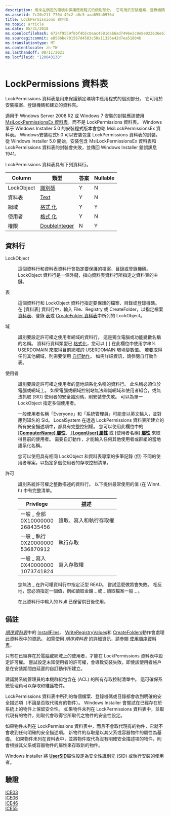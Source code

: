 ```yaml
---
description: 用來在鎖定的環境中保護應用程式的個別部分。 它可用於安裝檔案、登錄機碼和建立的資料夾。
ms.assetid: 7c20e211-7704-49c2-a0c5-aaa695a09764
title: LockPermissions 資料表
ms.topic: article
ms.date: 05/31/2018
ms.openlocfilehash: 6724f9559f8bf4b5c0aac4581dab6ad7496e2c0e8e023636e621214760c26c99
ms.sourcegitcommit: e858bbe701567d4583c50a11326e42d7ea51804b
ms.translationtype: MT
ms.contentlocale: zh-TW
ms.lasthandoff: 08/11/2021
ms.locfileid: "120043138"
---
```

# <a name="lockpermissions-table"></a>LockPermissions 資料表

LockPermissions 資料表是用來保護鎖定環境中應用程式的個別部分。 它可用於安裝檔案、登錄機碼和建立的資料夾。

適用于 Windows Server 2008 R2 或 Windows 7 安裝的封裝應該使用[MsiLockPermissionsEx 資料表](msilockpermissionsex-table.md)，而不是 LockPermissions 資料表。 Windows早于 Windows Installer 5.0 的安裝程式版本會忽略 MsiLockPermissionsEx 資料表。 Windows安裝程式5.0 可以安裝包含 LockPermissions 資料表的封裝。 從 Windows Installer 5.0 開始，安裝包含 MsiLockPermissionsEx 資料表和 LockPermissions 資料表的封裝會失敗，並傳回 Windows Installer 錯誤訊息1941。

LockPermissions 資料表具有下列資料行。



| Column     | 類型                               | 答案 | Nullable |
|------------|------------------------------------|-----|----------|
| LockObject | [識別碼](identifier.md)       | Y   | N        |
| 資料表      | [Text](text.md)                   | Y   | N        |
| 網域     | [格式 化](formatted.md)         | Y   | Y        |
| 使用者       | [格式 化](formatted.md)         | Y   | N        |
| 權限 | [DoubleInteger](doubleinteger.md) | N   | Y        |



 

## <a name="columns"></a>資料行

<dl> <dt>

<span id="LockObject"></span><span id="lockobject"></span><span id="LOCKOBJECT"></span>LockObject
</dt> <dd>

這個資料行和資料表資料行會指定要保護的檔案、目錄或登錄機碼。 LockObject 資料行是一個外鍵，指向資料表資料行所指定之資料表的主鍵。

</dd> <dt>

<span id="Table"></span><span id="table"></span><span id="TABLE"></span>表
</dt> <dd>

這個資料行和 LockObject 資料行指定要保護的檔案、目錄或登錄機碼。 在 [資料表] 資料行中，輸入 File、Registry 或 CreateFolder，以指定檔案 [資料表](file-table.md)、登錄 [表](registry-table.md)或 [CreateFolder 資料表](createfolder-table.md)中所列的 LockObject。

</dd> <dt>

<span id="Domain"></span><span id="domain"></span><span id="DOMAIN"></span>域
</dt> <dd>

識別要設定許可權之使用者網域的資料行。 這是獨立電腦或功能變數名稱的名稱。 資料行資料類型已 [格式化](formatted.md)，您可以 \[ \] 在此欄位中使用字串% USERDOMAIN 來取得目前網域的 USERDOMAIN 環境變數值。 若要取得任何其他網域，則需要使用 [自訂動作](custom-actions.md)。 如需詳細資訊，請參閱自訂動作表。

</dd> <dt>

<span id="User"></span><span id="user"></span><span id="USER"></span>使用者
</dt> <dd>

識別要設定許可權之使用者的當地語系化名稱的資料行。 此名稱必須位於電腦或網域上。 如果電腦或網域控制站無法辨識網域和使用者組合，或無法抓取 (SID) 使用者的安全識別碼，則安裝會失敗。 可以為單一 LockObject 指定多個使用者。

一般使用者名稱「Everyone」和「系統管理員」可能會以英文輸入，並對應到知名的 Sid。 LocalSystem 在透過 LockPermissions 資料表所建立的所有安全描述項中，都具有完整控制權。 您可以使用此欄位中的 [ [**ComputerName] 屬性**](computername.md)、[ [**LogonUser] 屬性**](logonuser.md) 或 [使用者名稱] [**屬性**](username.md) 來取得目前的使用者。 需要自訂動作，才能輸入任何其他使用者或群組的當地語系化名稱。

您可以使用具有相同 LockObject 和資料表專案的多筆記錄 (但) 不同的使用者專案，以指定多個使用者的存取控制清單。

</dd> <dt>

<span id="Permission"></span><span id="permission"></span><span id="PERMISSION"></span>許可
</dt> <dd>

識別系統許可權之整數描述的資料行。 以下提供最常使用的值 (在 Winnt. h) 中有完整清單。



| Privilege                                                              | 描述                     |
|------------------------------------------------------------------------|---------------------------------|
| 一般 \_ 全部<br/> 0X10000000<br/> 268435456<br/>     | 讀取、寫入和執行存取權 |
| 一般 \_ 執行<br/> 0X20000000<br/> 536870912<br/> | 執行存取                  |
| 一般 \_ 寫入<br/> 0X40000000<br/> 1073741824<br/>  | 寫入存取權                    |



 

您無法 \_ 在許可權資料行中指定泛型 READ。 嘗試這麼做將會失敗。 相反地，您必須指定一個值，例如讀取金鑰 \_ 或 \_ 讀取檔案一般 \_ 。

在此資料行中輸入的 Null 已保留供日後使用。

</dd> </dl>

## <a name="remarks"></a>備註

[*順序資料表*](s-gly.md)中的 [InstallFiles](installfiles-action.md)、 [WriteRegistryValues](writeregistryvalues-action.md)和 [CreateFolders](createfolders-action.md)動作會處理此資料表中的資訊。 如需使用 *順序資料表* 的詳細資訊，請參閱 [使用順序資料表](using-a-sequence-table.md)。

只有在已經存在於電腦或網域上的使用者，才能在 LockPermissions 資料表中設定許可權。 嘗試設定未知使用者的許可權，會導致安裝失敗，即使該使用者帳戶是在安裝期間由延遲的自訂動作所建立。

建議將系統管理員的本機群組包含在 (ACL) 的所有存取控制清單中。 這可確保系統管理員可以存取和維護物件。

LockPermissions 資料表中所列的每個檔案、登錄機碼或目錄都會收到明確的安全描述項（不論是否取代現有的物件）。 Windows Installer 會嘗試在已經存在於系統上的物件上保留安全性。 如果物件未列在 LockPermissions 資料表中，並取代現有的物件，則取代會取得它所取代之物件的安全性設定。

如果物件未列在 LockPermissions 資料表中，而且不會取代現有的物件，它就不會收到任何明確的安全描述項。 新物件的存取是以其父系或容器物件的屬性為基礎。 如果物件未列在資料表中，並將物件取代為沒有明確安全描述項的物件，則會根據其父系或容器物件的屬性來存取新的物件。

Windows Installer 將 [**UserSID**](usersid.md)屬性設定為安全性識別元 (SID) 或執行安裝的使用者。

## <a name="validation"></a>驗證

<dl>

[ICE03](ice03.md)  
[ICE06](ice06.md)  
[ICE46](ice46.md)  
[ICE55](ice55.md)  
</dl>

 

 




